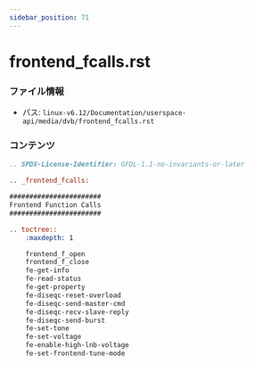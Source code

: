 ```yaml
---
sidebar_position: 71
---
```

# frontend_fcalls.rst

### ファイル情報

- パス: `linux-v6.12/Documentation/userspace-api/media/dvb/frontend_fcalls.rst`

### コンテンツ

```rst
.. SPDX-License-Identifier: GFDL-1.1-no-invariants-or-later

.. _frontend_fcalls:

#######################
Frontend Function Calls
#######################

.. toctree::
    :maxdepth: 1

    frontend_f_open
    frontend_f_close
    fe-get-info
    fe-read-status
    fe-get-property
    fe-diseqc-reset-overload
    fe-diseqc-send-master-cmd
    fe-diseqc-recv-slave-reply
    fe-diseqc-send-burst
    fe-set-tone
    fe-set-voltage
    fe-enable-high-lnb-voltage
    fe-set-frontend-tune-mode

```
